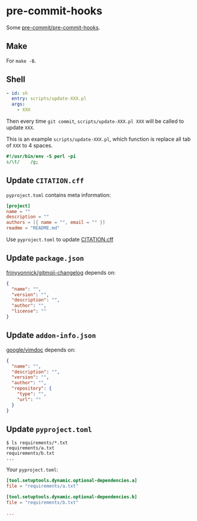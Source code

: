 # pre-commit-hooks

Some [pre-commit/pre-commit-hooks](https://github.com/pre-commit/pre-commit-hooks).

## Make

For `make -B`.

## Shell

```yaml
- id: sh
  entry: scripts/update-XXX.pl
  args:
    - XXX
```

Then every time `git commit`, `scripts/update-XXX.pl XXX` will be called to
update `XXX`.

This is an example `scripts/update-XXX.pl`, which function is replace all tab of
`XXX` to 4 spaces.

```perl
#!/usr/bin/env -S perl -pi
s/\t/    /g;
```

## Update `CITATION.cff`

`pyproject.toml` contains meta information:

```toml
[project]
name = ""
description = ""
authors = [{ name = "", email = "" }]
readme = "README.md"
```

Use `pyproject.toml` to update
[CITATION.cff](https://docs.github.com/en/repositories/managing-your-repositorys-settings-and-features/customizing-your-repository/about-citation-files)

## Update `package.json`

[frinyvonnick/gitmoji-changelog](https://github.com/frinyvonnick/gitmoji-changelog)
depends on:

```json
{
  "name": "",
  "version": "",
  "description": "",
  "author": "",
  "license": ""
}
```

## Update `addon-info.json`

[google/vimdoc](https://github.com/google/vimdoc) depends on:

```json
{
  "name": "",
  "description": "",
  "version": "",
  "author": "",
  "repository": {
    "type": "",
    "url": ""
  }
}
```

## Update `pyproject.toml`

```console
$ ls requirements/*.txt
requirements/a.txt
requirements/b.txt
...
```

Your `pyproject.toml`:

```toml
[tool.setuptools.dynamic.optional-dependencies.a]
file = "requirements/a.txt"

[tool.setuptools.dynamic.optional-dependencies.b]
file = "requirements/b.txt"

...
```
